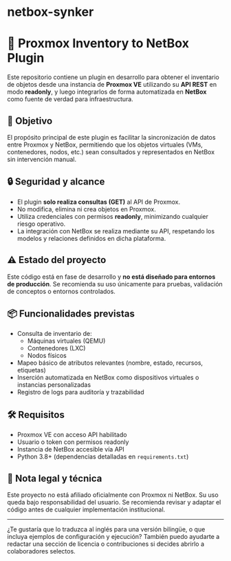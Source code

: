 # netbox-synker
# 🔧 Proxmox Inventory to NetBox Plugin

Este repositorio contiene un plugin en desarrollo para obtener el inventario de objetos desde una instancia de **Proxmox VE** utilizando su **API REST** en modo **readonly**, y luego integrarlos de forma automatizada en **NetBox** como fuente de verdad para infraestructura.

## 🚀 Objetivo

El propósito principal de este plugin es facilitar la sincronización de datos entre Proxmox y NetBox, permitiendo que los objetos virtuales (VMs, contenedores, nodos, etc.) sean consultados y representados en NetBox sin intervención manual.

## 🔒 Seguridad y alcance

- El plugin **solo realiza consultas (GET)** al API de Proxmox.
- No modifica, elimina ni crea objetos en Proxmox.
- Utiliza credenciales con permisos **readonly**, minimizando cualquier riesgo operativo.
- La integración con NetBox se realiza mediante su API, respetando los modelos y relaciones definidos en dicha plataforma.

## ⚠️ Estado del proyecto

Este código está en fase de desarrollo y **no está diseñado para entornos de producción**. Se recomienda su uso únicamente para pruebas, validación de conceptos o entornos controlados.

## 📦 Funcionalidades previstas

- Consulta de inventario de:
  - Máquinas virtuales (QEMU)
  - Contenedores (LXC)
  - Nodos físicos
- Mapeo básico de atributos relevantes (nombre, estado, recursos, etiquetas)
- Inserción automatizada en NetBox como dispositivos virtuales o instancias personalizadas
- Registro de logs para auditoría y trazabilidad

## 🛠️ Requisitos

- Proxmox VE con acceso API habilitado
- Usuario o token con permisos readonly
- Instancia de NetBox accesible vía API
- Python 3.8+ (dependencias detalladas en `requirements.txt`)

## 📌 Nota legal y técnica

Este proyecto no está afiliado oficialmente con Proxmox ni NetBox. Su uso queda bajo responsabilidad del usuario. Se recomienda revisar y adaptar el código antes de cualquier implementación institucional.

---

¿Te gustaría que lo traduzca al inglés para una versión bilingüe, o que incluya ejemplos de configuración y ejecución? También puedo ayudarte a redactar una sección de licencia o contribuciones si decides abrirlo a colaboradores selectos.
